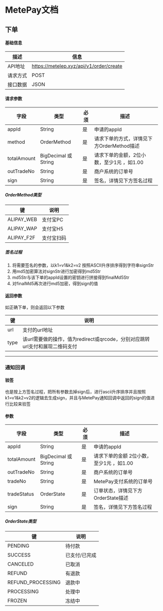 # MetePay文档

## 下单

#### 基础信息
|  描述 |  信息  |
| ------------ | ------------ |
| API地址  | https://metelep.xyz/api/v1/order/create   |
| 请求方式  |  POST  |
| 接口数据  |  JSON  |

#### 请求参数

|  字段 |  类型  |  必须  |  描述  |
| ------------ | ------------ | ------------ | ------------ |
| appId | String | 是 | 申请的appId |
| method | OrderMethod | 是 | 请求下单的方式，详情见下方OrderMethod描述 |
| totalAmount | BigDecimal 或 String | 是 | 请求下单的金额，2位小数，至少1元 ，如1.00 |
| outTradeNo | String | 是 | 商户系统的订单号 |
| sign | String | 是 | 签名，详情见下方签名过程 |

##### OrderMethod类型
|  键 |  说明  |
| ------------ | ------------ |
| ALIPAY_WEB  | 支付宝PC   |
| ALIPAY_WAP  |  支付宝H5  |
| ALIPAY_F2F  |  支付宝扫码  |

##### 签名过程

1. 将需要签名的参数，以k1=v1&k2=v2 按照ASCII升序排序得到字符串signStr
2. 用md5加密算法对signStr进行加密得到md5Str
3. md5Str与该下单的appId设置的密钥进行拼接得到finalMd5Str
4. 对finalMd5再次进行md5加密，得到sign的值

#### 返回参数
如正确下单，则会返回以下参数

|  键 |  说明  |
| ------------ | ------------ |
| url  | 支付的url地址   |
| type  |  该url需要做的操作，值为redirect或qrcode，分别对应跳转url支付和展现二维码支付  |


---

### 通知回调

#### 验签
也是按上方签名过程，把所有参数去掉sign后，进行ascii升序排序并且按照k1=v1&k2=v2的逻辑去生成sign，并且与MetePay通知回调中返回的sign的值进行比较来验签
#### 参数
|  字段 |  类型  |  必须  |  描述  |
| ------------ | ------------ | ------------ | ------------ |
| appId | String | 是 | 申请的appId |
| totalAmount | BigDecimal 或 String | 是 | 请求下单的金额 2位小数，至少1元 ，如1.00 |
| outTradeNo | String | 是 | 商户系统的订单号 |
| tradeNo | String | 是 | MetePay支付系统的订单号 |
| tradeStatus | OrderState | 是 | 订单状态，详情见下方OrderState描述 |
| sign | String | 是 | 签名，详情见下方签名过程 |

##### OrderState类型
|  键 |  说明  |
| ------------ | ------------ |
| PENDING  | 待付款   |
| SUCCESS  |  已支付/已完成  |
| CANCELED  |  已取消  |
| REFUND  |  有退款  |
| REFUND_PROCESSING  |  退款中  |
| PROCESSING  |  处理中  |
| FROZEN  |  冻结中  |
